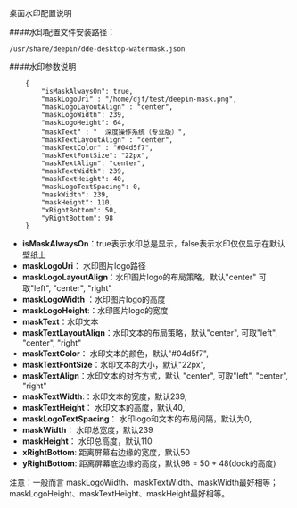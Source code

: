 桌面水印配置说明

####水印配置文件安装路径：
    
    /usr/share/deepin/dde-desktop-watermask.json

####水印参数说明

        {
            "isMaskAlwaysOn": true,
            "maskLogoUri" : "/home/djf/test/deepin-mask.png",
            "maskLogoLayoutAlign" : "center",
            "maskLogoWidth": 239,
            "maskLogoHeight": 64,
            "maskText" : "  深度操作系统（专业版）",
            "maskTextLayoutAlign" : "center",
            "maskTextColor" : "#04d5f7",
            "maskTextFontSize": "22px",
            "maskTextAlign": "center",
            "maskTextWidth": 239,
            "maskTextHeight": 40,
            "maskLogoTextSpacing": 0,
            "maskWidth": 239,
            "maskHeight": 110,
            "xRightBottom": 50,
            "yRightBottom": 98
        }

+ **isMaskAlwaysOn**：true表示水印总是显示，false表示水印仅仅显示在默认壁纸上
+ **maskLogoUri**： 水印图片logo路径
+ **maskLogoLayoutAlign**：水印图片logo的布局策略，默认"center" 可取"left", "center", "right"
+ **maskLogoWidth** ：水印图片logo的高度
+ **maskLogoHeight**:：水印图片logo的宽度
+ **maskText**：水印文本
+ **maskTextLayoutAlign**：水印文本的布局策略，默认"center", 可取"left", "center", "right"
+ **maskTextColor**： 水印文本的颜色，默认"#04d5f7",
+ **maskTextFontSize**：水印文本的大小，默认"22px",
+ **maskTextAlign**：水印文本的对齐方式，默认 "center", 可取"left", "center", "right"
+ **maskTextWidth**:：水印文本的宽度，默认239,
+ **maskTextHeight**： 水印文本的高度，默认40,
+ **maskLogoTextSpacing**： 水印logo和文本的布局间隔，默认为0,
+ **maskWidth**： 水印总宽度，默认239
+ **maskHeight**： 水印总高度，默认110
+ **xRightBottom**: 距离屏幕右边缘的宽度，默认50
+ **yRightBottom**: 距离屏幕底边缘的高度，默认98 = 50 + 48(dock的高度)


注意：一般而言 maskLogoWidth、maskTextWidth、maskWidth最好相等；maskLogoHeight、maskTextHeight、maskHeight最好相等。

